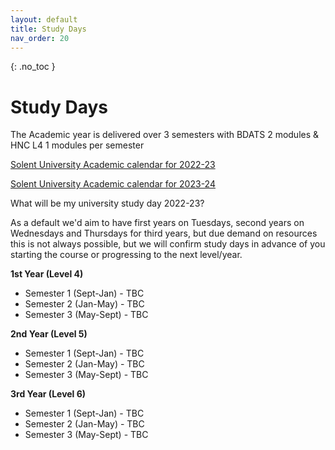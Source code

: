 ```yaml
---
layout: default
title: Study Days
nav_order: 20
---
```


{: .no_toc }

# Study Days

The Academic year is delivered over 3 semesters with BDATS 2 modules &  HNC L4 1 modules per semester 

[Solent University Academic calendar for 2022-23](https://students.solent.ac.uk/official-documents/policy-governance-and-information/academic-calendar-2022-23.pdf)

[Solent University Academic calendar for 2023-24](https://students.solent.ac.uk/official-documents/policy-governance-and-information/academic-calendar-2023-24.pdf)

What will be my university study day 2022-23?

As a default we'd aim to have first years on Tuesdays, second years on Wednesdays and Thursdays for third years, but due demand on resources this is not always possible, but we will confirm study days in advance of you starting the course or progressing to the next level/year.

**1st Year (Level 4)**

* Semester 1 (Sept-Jan) - TBC
* Semester 2 (Jan-May) - TBC
* Semester 3 (May-Sept) - TBC

**2nd Year (Level 5)**

* Semester 1 (Sept-Jan) - TBC
* Semester 2 (Jan-May) - TBC
* Semester 3 (May-Sept) - TBC

**3rd Year (Level 6)**

* Semester 1 (Sept-Jan) - TBC
* Semester 2 (Jan-May) - TBC
* Semester 3 (May-Sept) - TBC

